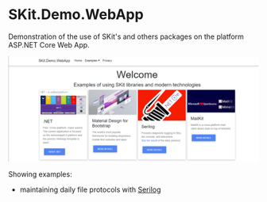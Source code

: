 # SKit.Demo.WebApp

Demonstration of the use of SKit's and others packages on the platform ASP.NET Core Web App.

![SKit.Demo](./asserts/images/SKit.Demo.png)

Showing examples:

- maintaining daily file protocols with [Serilog](https://serilog.net/)
